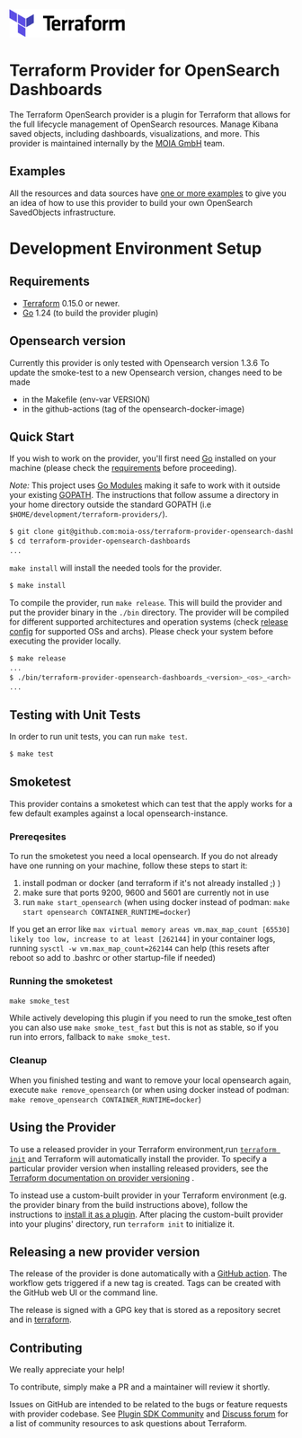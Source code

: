 <a href="https://terraform.io">
    <img src="https://raw.githubusercontent.com/hashicorp/terraform-website/master/public/img/logo-text.svg" alt="Terraform logo" title="Terraform" height="50" />
</a>

# Terraform Provider for OpenSearch Dashboards

The Terraform OpenSearch provider is a plugin for Terraform that allows for the full lifecycle management of OpenSearch resources. Manage Kibana saved objects, including dashboards, visualizations, and more.
This provider is maintained internally by the [MOIA GmbH](https://moia.io) team.

## Examples

All the resources and data sources have [one or more examples](./smoketest) to give you an idea of how to use this provider to build your own OpenSearch SavedObjects infrastructure.

# Development Environment Setup

## Requirements

- [Terraform](https://www.terraform.io/downloads.html) 0.15.0 or newer.
- [Go](https://golang.org/doc/install) 1.24 (to build the provider plugin)

## Opensearch version

Currently this provider is only tested with Opensearch version 1.3.6
To update the smoke-test to a new Opensearch version, changes need to be made
* in the Makefile (env-var VERSION)
* in the github-actions (tag of the opensearch-docker-image)

## Quick Start

If you wish to work on the provider, you'll first need [Go](http://www.golang.org) installed on your machine (please check the [requirements](#requirements) before proceeding).

_Note:_ This project uses [Go Modules](https://blog.golang.org/using-go-modules) making it safe to work with it outside
your existing [GOPATH](http://golang.org/doc/code.html#GOPATH). The instructions that follow assume a directory in your
home directory outside the standard GOPATH (i.e `$HOME/development/terraform-providers/`).

```sh
$ git clone git@github.com:moia-oss/terraform-provider-opensearch-dashboards.git
$ cd terraform-provider-opensearch-dashboards
...
```

`make install` will install the needed tools for the provider.

```sh
$ make install
```

To compile the provider, run `make release`. This will build the provider and put the provider binary in the `./bin`
directory. The provider will be compiled for different supported architectures and operation systems (check [release config](./.goreleaser.yml) for supported OSs and archs). Please check your system before executing the provider locally.

```sh
$ make release
...
$ ./bin/terraform-provider-opensearch-dashboards_<version>_<os>_<arch>
...
```

## Testing with Unit Tests
In order to run unit tests, you can run `make test`.

```sh
$ make test
```

## Smoketest
This provider contains a smoketest which can test that the apply works for a few default examples
against a local opensearch-instance.

### Prereqesites
To run the smoketest you need a local opensearch. If you do not already have one running on your
machine, follow these steps to start it:

1. install podman or docker (and terraform if it's not already installed ;) )
2. make sure that ports 9200, 9600 and 5601 are currently not in use 
3. run `make start_opensearch` (when using docker instead of podman: `make start opensearch CONTAINER_RUNTIME=docker`)

If you get an error like `max virtual memory areas vm.max_map_count [65530] likely too low, increase to at least [262144]` 
in your container logs, running `sysctl -w vm.max_map_count=262144` can help (this resets after reboot so add to .bashrc or other startup-file if needed)

### Running the smoketest

`make smoke_test`

While actively developing this plugin if you need to run the smoke_test often you can also use
`make smoke_test_fast` but this is not as stable, so if you run into errors, fallback to `make smoke_test`.

### Cleanup

When you finished testing and want to remove your local opensearch again, execute `make remove_opensearch`
(or when using docker instead of podman: `make remove_opensearch CONTAINER_RUNTIME=docker`)

## Using the Provider

To use a released provider in your Terraform environment,run [`terraform init`](https://www.terraform.io/docs/commands/init.html) and Terraform will automatically install the
provider. To specify a particular provider version when installing released providers, see the [Terraform documentation on provider versioning](https://www.terraform.io/docs/configuration/providers.html#version-provider-versions) .

To instead use a custom-built provider in your Terraform environment (e.g. the provider binary from the build instructions above), follow the instructions to [install it as a plugin](https://www.terraform.io/docs/plugins/basics.html#installing-plugins). After placing the custom-built provider into your plugins' directory, run `terraform init` to initialize it.

## Releasing a new provider version

The release of the provider is done automatically with a [GitHub action](.github/workflows/release.yaml). The workflow gets triggered if a new tag is created.
Tags can be created with the GitHub web UI or the command line.

The release is signed with a GPG key that is stored as a repository secret and in [terraform](https://registry.terraform.io/providers/moia-oss/opensearch-dashboards/). 

## Contributing

We really appreciate your help!

To contribute, simply make a PR and a maintainer will review it shortly.

Issues on GitHub are intended to be related to the bugs or feature requests with provider codebase.
See [Plugin SDK Community](https://www.terraform.io/community)
and [Discuss forum](https://discuss.hashicorp.com/c/terraform-providers/31/none) for a list of community resources to
ask questions about Terraform.
